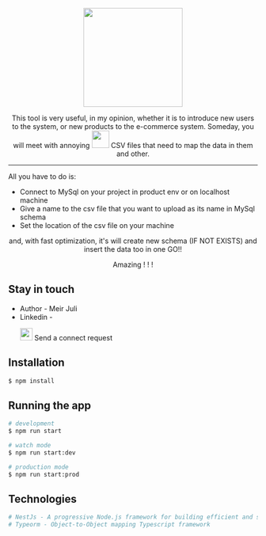 <p align="center">
  <img src="https://www.teamdesk.net/blog/wp-content/uploads/2022/02/csv-td.png" width="200" />
</p>

<p align="center">
  This tool is very useful, in my opinion, whether it is to introduce new users to the system,  or new products to the e-commerce system. Someday, you will meet with annoying <img src="https://m.media-amazon.com/images/W/MEDIAX_792452-T2/images/I/719IQp4yPuL._SX522_.jpg" width=35 height=35 /> CSV files that need to map the data in them and other.
<hr/>
 All you have to do is: <ul>
   <li>Connect to MySql on your project in product env or on localhost machine</li>
   <li>Give a name to the csv file that you want to upload as its name in MySql schema</li>
   <li>Set the location of the csv file on your machine</li>
 </ul> 
</p>
  <p align="center" style={color:'red'}>and, with fast optimization, it's will create new schema (IF NOT EXISTS) and insert the data too in one GO!!</p>
  <p align="center" font-size="22px"> Amazing ! ! ! </p>
  
  ## Stay in touch

- Author - Meir Juli
- Linkedin -
  <p><a href="https://www.linkedin.com/in/meir-juli-a301a5197" target="_blank"><img src="https://cdn2.iconfinder.com/data/icons/social-media-2285/512/1_Linkedin_unofficial_colored_svg-512.png" width=25 height=25 /></a> Send a connect request</p>

## Installation

```bash
$ npm install
```

## Running the app

```bash
# development
$ npm run start

# watch mode
$ npm run start:dev

# production mode
$ npm run start:prod
```
## Technologies
```bash
# NestJs - A progressive Node.js framework for building efficient and scalable server-side applications.
# Typeorm - Object-to-Object mapping Typescript framework 
```
